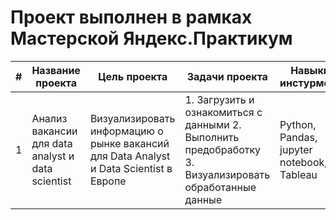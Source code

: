 
# Проект выполнен в рамках Мастерской Яндекс.Практикум  
|#| Название проекта | Цель проекта |Задачи проекта | Навыки и инстурменты | Ссылки |
|-|------------------|--------------|----------------|----------------------------------------|----------|
|1|Анализ вакансии для data analyst и data scientist |Визуализировать информацию о рынке вакансий для Data Analyst и Data Scientist в Европе|1. Загрузить и ознакомиться с данными 2. Выполнить предобработку 3. Визуализировать обработанные данные|Python, Pandas, jupyter notebook, Tableau|[Тетрадь с предобработкой](https://github.com/imnmbr13/PetProjects/tree/main) [Дашборд](https://public.tableau.com/views/LinkedinDashboard_16865479940590/Dashboard1?:language=en-US&publish=yes&:display_count=n&:origin=viz_share_link)|

